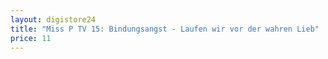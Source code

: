 ```yaml
---
layout: digistore24
title: "Miss P TV 15: Bindungsangst - Laufen wir vor der wahren Lieb"
price: 11
---
```

